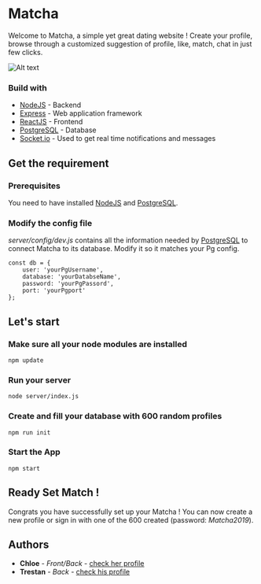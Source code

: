 # Matcha
Welcome to Matcha, a simple yet great dating website ! 
Create your profile, browse through a customized suggestion of profile, like, match, chat in just few clicks. 

![Alt text](public/img/preview_readme.png?raw=true )

### Build with
* [NodeJS](https://nodejs.org/en/) - Backend
* [Express](https://expressjs.com/) - Web application framework
* [ReactJS](https://reactjs.org/) - Frontend
* [PostgreSQL](https://www.postgresql.org/) - Database
* [Socket.io](https://socket.io/) - Used to get real time notifications and messages

## Get the requirement

### Prerequisites
You need to have installed [NodeJS](https://nodejs.org/en/) and [PostgreSQL](https://www.postgresql.org/).

### Modify the config file
*server/config/dev.js* contains all the information needed by [PostgreSQL](https://www.postgresql.org/) to connect Matcha to its database. Modify it so it matches your Pg config.
```
const db = {
    user: 'yourPgUsername',
    database: 'yourDatabseName',
    password: 'yourPgPassord',
    port: 'yourPgport'
};
```

## Let's start

### Make sure all your node modules are installed
```
npm update
```

### Run your server
```
node server/index.js
```

### Create and fill your database with 600 random profiles
```
npm run init
```

### Start the App
```
npm start
```

## Ready Set Match !
Congrats you have successfully set up your Matcha ! You can now create a new profile or sign in with one of the 600 created (password: *Matcha2019*).

## Authors
* **Chloe** - *Front/Back* - [check her profile](https://github.com/ccu-an-b)
* **Trestan** - *Back* - [check his profile](https://github.com/trndlz)